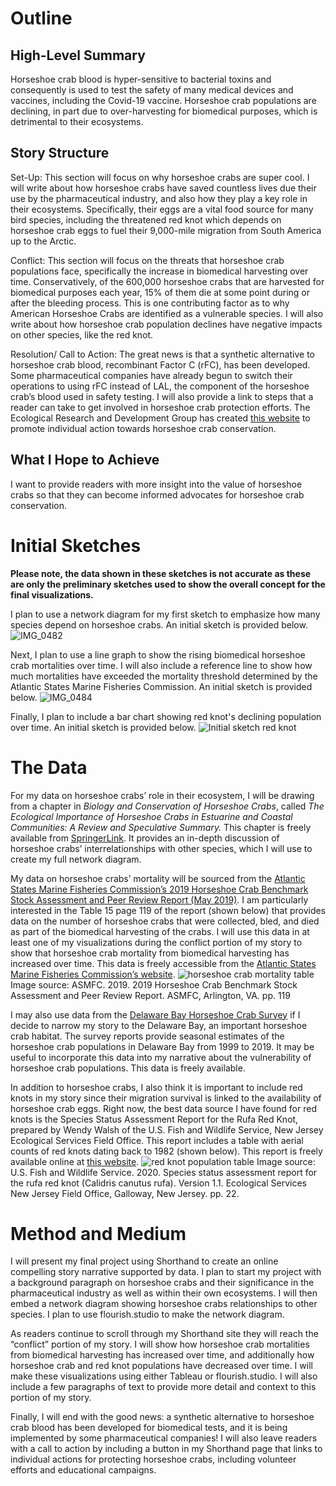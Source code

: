 # Outline
## High-Level Summary 
Horseshoe crab blood is hyper-sensitive to bacterial toxins and consequently is used to test the safety of many medical devices and vaccines, including the Covid-19 vaccine. Horseshoe crab populations are declining, in part due to over-harvesting for biomedical purposes, which is detrimental to their ecosystems. 
## Story Structure
Set-Up: This section will focus on why horseshoe crabs are super cool. I will write about how horseshoe crabs have saved countless lives due their use by the pharmaceutical industry, and also how they play a key role in their ecosystems. Specifically, their eggs are a vital food source for many bird species, including the threatened red knot which depends on horseshoe crab eggs to fuel their 9,000-mile migration from South America up to the Arctic. 

Conflict: This section will focus on the threats that horseshoe crab populations face, specifically the increase in biomedical harvesting over time. Conservatively, of the 600,000 horseshoe crabs that are harvested for biomedical purposes each year, 15% of them die at some point during or after the bleeding process. This is one contributing factor as to why American Horseshoe Crabs are identified as a vulnerable species. I will also write about how horseshoe crab population declines have negative impacts on other species, like the red knot.

Resolution/ Call to Action: The great news is that a synthetic alternative to horseshoe crab blood, recombinant Factor C (rFC), has been developed. Some pharmaceutical companies have already begun to switch their operations to using rFC instead of LAL, the component of the horseshoe crab’s blood used in safety testing. I will also provide a link to steps that a reader can take to get involved in horseshoe crab protection efforts. The Ecological Research and Development Group has created [this website](https://www.horseshoecrab.org/act/act.html) to promote individual action towards horseshoe crab conservation.
## What I Hope to Achieve 
I want to provide readers with more insight into the value of horseshoe crabs so that they can become informed advocates for horseshoe crab conservation. 

# Initial Sketches
**Please note, the data shown in these sketches is not accurate as these are only the preliminary sketches used to show the overall concept for the final visualizations.**

I plan to use a network diagram for my first sketch to emphasize how many species depend on horseshoe crabs. An initial sketch is provided below. 
![IMG_0482](https://user-images.githubusercontent.com/78364263/109427196-3c298300-79bf-11eb-9aee-b51771d47934.jpg)



Next, I plan to use a line graph to show the rising biomedical horseshoe crab mortalities over time. I will also include a reference line to show how much mortalities have exceeded the mortality threshold determined by the Atlantic States Marine Fisheries Commission. An initial sketch is provided below. 
![IMG_0484](https://user-images.githubusercontent.com/78364263/109427209-4b103580-79bf-11eb-94eb-c7e20112014e.jpg)

Finally, I plan to include a bar chart showing red knot's declining population over time. An initial sketch is provided below. 
![Initial sketch red knot](https://user-images.githubusercontent.com/78364263/109427219-59f6e800-79bf-11eb-9e3d-f6788d92e12c.jpg)

# The Data
For my data on horseshoe crabs’ role in their ecosystem, I will be drawing from a chapter in *Biology and Conservation of Horseshoe Crabs*, called *The Ecological Importance of Horseshoe Crabs in Estuarine and Coastal Communities: A Review and Speculative Summary.* This chapter is freely available from [SpringerLink](https://doi.org/10.1007/978-0-387-89959-6_3). It provides an in-depth discussion of horseshoe crabs’ interrelationships with other species, which I will use to create my full network diagram. 

My data on horseshoe crabs’ mortality will be sourced from the [Atlantic States Marine Fisheries Commission’s 2019 Horseshoe Crab Benchmark Stock Assessment and Peer Review Report (May 2019)](http://www.asmfc.org/uploads/file/5cd5d6f1HSCAssessment_PeerReviewReport_May2019.pdf). I am particularly interested in the Table 15 page 119 of the report (shown below) that provides data on the number of horseshoe crabs that were collected, bled, and died as part of the biomedical harvesting of the crabs. I will use this data in at least one of my visualizations during the conflict portion of my story to show that horseshoe crab mortality from biomedical harvesting has increased over time. This data is freely accessible from the [Atlantic States Marine Fisheries Commission’s website](http://www.asmfc.org/species/horseshoe-crab). 
![horseshoe crab mortality table](https://user-images.githubusercontent.com/78364263/109427593-084f5d00-79c1-11eb-8d05-eba0c84b592f.png)
Image source: ASMFC. 2019. 2019 Horseshoe Crab Benchmark Stock Assessment and Peer Review Report. ASMFC, Arlington, VA. pp. 119

I may also use data from the [Delaware Bay Horseshoe Crab Survey](https://www.delawarebayhscsurvey.org/surveyreports) if I decide to narrow my story to the Delaware Bay, an important horseshoe crab habitat. The survey reports provide seasonal estimates of the horseshoe crab populations in Delaware Bay from 1999 to 2019. It may be useful to incorporate this data into my narrative about the vulnerability of horseshoe crab populations. This data is freely available.

In addition to horseshoe crabs, I also think it is important to include red knots in my story since their migration survival is linked to the availability of horseshoe crab eggs. Right now, the best data source I have found for red knots is the Species Status Assessment Report for the Rufa Red Knot, prepared by Wendy Walsh of the U.S. Fish and Wildlife Service, New Jersey Ecological Services Field Office. This report includes a table with aerial counts of red knots dating back to 1982 (shown below). This report is freely available online at [this website](https://ecos.fws.gov/ServCat/DownloadFile/187781). 
![red knot population table](https://user-images.githubusercontent.com/78364263/109427612-21f0a480-79c1-11eb-8358-207e5760ccee.png)
Image source: U.S. Fish and Wildlife Service. 2020. Species status assessment report for the rufa red knot (Calidris canutus rufa). Version 1.1. Ecological Services New Jersey Field Office, Galloway, New Jersey. pp. 22.

# Method and Medium
I will present my final project using Shorthand to create an online compelling story narrative supported by data. I plan to start my project with a background paragraph on horseshoe crabs and their significance in the pharmaceutical industry as well as within their own ecosystems. I will then embed a network diagram showing horseshoe crabs relationships to other species. I plan to use flourish.studio to make the network diagram.

As readers continue to scroll through my Shorthand site they will reach the “conflict” portion of my story. I will show how horseshoe crab mortalities from biomedical harvesting has increased over time, and additionally how horseshoe crab and red knot populations have decreased over time. I will make these visualizations using either Tableau or flourish.studio. I will also include a few paragraphs of text to provide more detail and context to this portion of my story.

Finally, I will end with the good news: a synthetic alternative to horseshoe crab blood has been developed for biomedical tests, and it is being implemented by some pharmaceutical companies! I will also leave readers with a call to action by including a button in my Shorthand page that links to individual actions for protecting horseshoe crabs, including volunteer efforts and educational campaigns.





